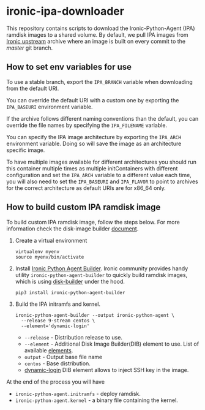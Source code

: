 # ironic-ipa-downloader

This repository contains scripts to download the Ironic-Python-Agent (IPA)
ramdisk images to a shared volume. By default, we pull IPA images from
[Ironic upstream](https://tarballs.opendev.org/openstack/ironic-python-agent/dib)
archive where an image is built on every commit to the *master* git branch.

## How to set env variables for use

To use a stable branch, export the `IPA_BRANCH` variable when downloading
from the default URI.

You can override the default URI with a custom one by exporting the `IPA_BASEURI`
environment variable.

If the archive follows different naming conventions than the default, you can
override the file names by specifying the `IPA_FILENAME` variable.

You can specify the IPA image architecture by exporting the `IPA_ARCH` environment
variable. Doing so will save the image as an architecture specific image.

To have multiple images available for different architectures you should run
this container multiple times as multiple initContainers with different
configuration and set the `IPA_ARCH` variable to a different value each time, you
will also need to set the `IPA_BASEURI` and `IPA_FLAVOR` to point to archives for
the correct architecture as default URIs are for x86_64 only.

## How to build custom IPA ramdisk image

To build custom IPA ramdisk image, follow the steps below. For more information
check the disk-image builder
[document](https://docs.openstack.org/diskimage-builder/latest/developer/index.html#quickstart).

1. Create a virtual environment

   ```shell
   virtualenv myenv
   source myenv/bin/activate
   ```

1. Install
   [Ironic Python Agent Builder](https://github.com/openstack/ironic-python-agent-builder).
   Ironic community provides handy utility `ironic-python-agent-builder` to
   quickly build ramdisk images, which is using
   [disk-builder](https://docs.openstack.org/diskimage-builder/latest/developer/index.html#quickstart)
   under the hood.

   ```shell
   pip3 install ironic-python-agent-builder
   ```

1. Build the IPA initramfs and kernel.

   ```shell
   ironic-python-agent-builder --output ironic-python-agent \
     --release 9-stream centos \
     --element='dynamic-login'
   ```

   - `--release` - Distribution release to use.
   - `--element` - Additional Disk Image Builder(DIB) element to use. List of
     available [elements](https://docs.openstack.org/diskimage-builder/latest/).
   - `output` - Output base file name
   - `centos` - Base distribution.
   - [dynamic-login](https://docs.openstack.org/diskimage-builder/latest/elements/dynamic-login/README.html)
     DIB element allows to inject SSH key in the image.

At the end of the process you will have

- `ironic-python-agent.initramfs` - deploy ramdisk.
- `ironic-python-agent.kernel` - a binary file containing the kernel.

